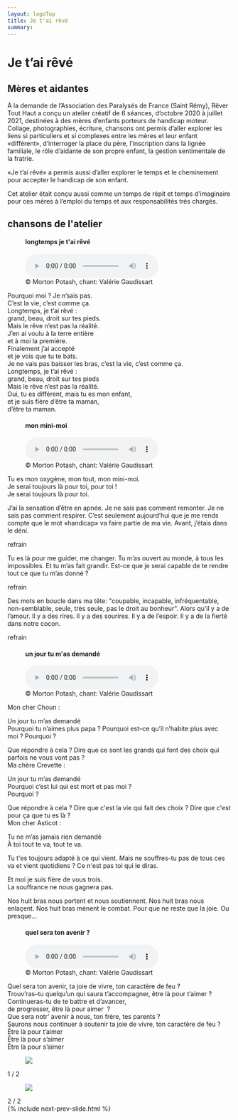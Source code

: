 ```yaml
---
layout: logoTop
title: Je t'ai rêvé
summary: 
---
```

<h1>Je t’ai rêvé</h1>
<h2>Mères et aidantes</h2>

<p class="intro-text">À la demande de l’Association des Paralysés de France (Saint Rémy), Rêver Tout Haut a conçu un atelier créatif de 6 séances, d’octobre 2020 à juillet 2021, destinées à des mères d’enfants porteurs de handicap moteur. Collage, photographies, écriture, chansons ont permis d’aller explorer les liens si particuliers et si complexes entre les mères et leur enfant «différent», d’interroger la place du père, l’inscription dans la lignée familiale, le rôle d’aidante de son propre enfant, la gestion sentimentale de la fratrie.</p>

<p class="intro-text">«Je t’ai rêvé» a permis aussi d’aller explorer le temps et le cheminement pour accepter le handicap de son enfant.</p>

<p class="intro-text">Cet atelier était conçu aussi comme un temps de répit et temps d’imaginaire pour ces mères à l’emploi du temps et aux responsabilités très chargés.</p> 

<h2>chansons de l'atelier</h2>
<figure>
    <h4 class="song-title">longtemps je t'ai rêvé</h4>
<audio
        controls
        src="/media/carole_droit-sur-tes-pieds.mp3">
            Your browser does not support the
            <code>audio</code> element.
    </audio>
        <figcaption class="figCapCenter">© Morton Potash, chant: Valérie Gaudissart</figcaption>
</figure>
<p class="quote">
Pourquoi moi&nbsp;? Je n’sais pas.<br>
C’est la vie, c’est comme ça.<br>
Longtemps,  je t’ai rêvé&nbsp;:<br> grand, beau, droit sur tes pieds.<br> 
Mais le rêve n’est pas la réalité.<br> 
J’en ai voulu à la terre entière<br
> et à moi la première.<br>
Finalement j’ai accepté<br>
et je vois que tu te bats.<br>
Je ne vais pas baisser les bras, c’est la vie, c’est comme ça.<br>
Longtemps,  je t’ai rêvé&nbsp;:<br> grand, beau, droit sur tes pieds<br>  
Mais le rêve n’est pas la réalité.<br>
Oui, tu es différent, mais tu es mon enfant,<br>
et je suis fière d’être ta maman,<br> d’être ta maman.
</p>
<figure>
    <h4 class="song-title">mon mini-moi</h4>
<audio
        controls
        src="/media/maelle_mon-mini-moi.mp3">
            Your browser does not support the
            <code>audio</code> element.
    </audio>
        <figcaption class="figCapCenter">© Morton Potash, chant: Valérie Gaudissart</figcaption>
</figure>
<p class="quote">
Tu es mon oxygène, mon tout, mon mini-moi.<br>
Je serai toujours là pour toi, pour toi&nbsp;!
<br>Je serai toujours là pour toi.
</p>
<div class="indented">
<p class="chansons_spoken">
J’ai la sensation d’être en apnée. Je ne sais pas comment remonter. Je ne sais pas comment respirer. C’est seulement aujourd’hui que je me rends compte que le mot «handicap» va faire partie de ma vie. Avant, j’étais dans le déni.
</p>
</div>
<p class="quote">refrain</p>
<div class="indented">
<p class="chansons_spoken">
Tu es là pour me guider, me changer. Tu m’as ouvert au monde, à tous les impossibles. Et tu m’as fait grandir. Est-ce que je serai capable de te rendre tout ce que tu m’as donné&nbsp;?
</p>
</div>
<p class="quote">refrain</p>
<div class="indented">
<p class="chansons_spoken">
Des mots en boucle dans ma tête: "coupable, incapable, infréquentable, non-semblable, seule, très seule, pas le droit au bonheur". Alors qu’il y a de l’amour. Il y a des rires. Il y a des sourires. Il y a de l’espoir. Il y a de la fierté dans notre cocon.
</p>
</div>
<p class="quote">refrain</p>
<figure>
    <h4 class="song-title">un jour tu m'as demandé</h4>
<audio
        controls
        src="/media/johanne.mp3">
            Your browser does not support the
            <code>audio</code> element.
    </audio>
        <figcaption class="figCapCenter">© Morton Potash, chant: Valérie Gaudissart</figcaption>
</figure>
<div class="indented">
<p class="chansons_spoken">
Mon cher Choun&nbsp;:
</p></div>
<p class="quote">
Un jour tu m’as demandé<br>
Pourquoi tu n’aimes plus papa&nbsp;? Pourquoi est–ce qu’il n’habite plus avec moi&nbsp;? Pourquoi&nbsp;?
</p>
<div class="indented">
<p class="chansons_spoken">
Que répondre à cela ? Dire que ce sont les grands qui font des choix qui parfois ne vous vont pas&nbsp;?<br>
Ma chère Crevette&nbsp;:
</p></div>
<p class="quote">
Un jour tu m’as demandé<br>
Pourquoi c’est lui qui est mort et pas moi&nbsp;?<br> 
Pourquoi&nbsp;?
</p>
<div class="indented">
<p class="chansons_spoken">
Que répondre à cela&nbsp;? Dire que c'est la vie qui fait des choix&nbsp;? Dire que c'est pour ça que tu es là&nbsp;?<br>
Mon cher Asticot&nbsp;:
</p></div>
<p class="quote">
Tu ne m’as jamais rien demandé<br>
À toi tout te va, tout te va.
</p>
<div class="indented">
<p class="chansons_spoken">
Tu t'es toujours adapté à ce qui vient. Mais ne souffres-tu pas de tous ces va et vient quotidiens&nbsp;? Ce n'est pas toi qui le diras.
</p></div>
<p class="quote">
Et moi je suis fière de vous trois.<br>
La souffrance ne nous gagnera pas.
</p>
<div class="indented">
<p class="chansons_spoken">
Nos huit bras nous portent et nous soutiennent. Nos huit bras nous enlaçent. Nos huit bras mènent le combat. Pour que ne reste que la joie. Ou presque...
</p></div>

<figure>
    <h4 class="song-title">quel sera ton avenir ?</h4>
<audio
        controls
        src="/media/marjorie_quel sera ton avenir.mp3">
            Your browser does not support the
            <code>audio</code> element.
    </audio>
        <figcaption class="figCapCenter">© Morton Potash, chant: Valérie Gaudissart</figcaption>
</figure>
<p class="quote">
Quel sera ton avenir, ta joie de vivre, ton caractère de feu&nbsp;?<br> 
Trouv’ras–tu quelqu’un qui saura t’accompagner, être là pour t’aimer&nbsp;?<br>
Continueras-tu de te battre et d’avancer,<br>
de progresser, être là pour aimer &nbsp;?<br>
Que sera notr’ avenir à nous, ton frère, tes parents&nbsp;?<br> 
Saurons nous continuer à soutenir ta joie de vivre, ton caractère de feu&nbsp;?<br>
Être là pour t’aimer<br>
Être là pour s’aimer<br>
Être là pour s’aimer 
</p>

<!-- Slideshow container -->
<div class="slideshow-container">

  <!-- Full-width images with number and caption text -->

<div class="mySlides">
    <figure>
      <img src="https://res.cloudinary.com/dnxcesebo/image/upload/q_auto,f_auto/v1630667517/mains-famille-coeur_vhiwug.png">
      <figcaption class="figCap"></figcaption>
    </figure>
    <div class="numbertext center-text">1 / 2</div>
</div>
<div class="mySlides">
    <figure>
      <img src="https://res.cloudinary.com/dnxcesebo/image/upload/q_auto,f_auto/v1630667521/mains-adeline_vg8plb.png">
      <figcaption class="figCap"></figcaption>
    </figure>
    <div class="numbertext center-text">2 / 2</div>
</div>
{% include next-prev-slide.html %}

</div>
<br>
<script type="text/javascript" src="/js/slideshow.js"></script>

